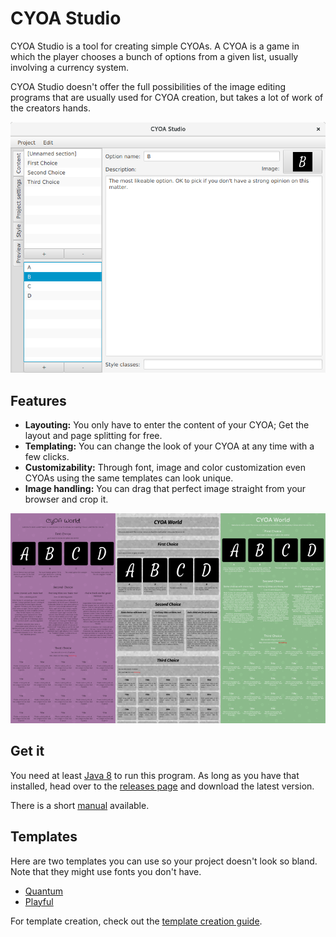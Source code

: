 # CYOA Studio

CYOA Studio is a tool for creating simple CYOAs.
A CYOA is a game in which the player chooses a bunch of options from a given list, usually involving a currency system.

CYOA Studio doesn't offer the full possibilities of the image editing programs that are usually used for CYOA creation, but takes a lot of work of the creators hands.

![Image of the program](img/MainScreen.png)

## Features

* **Layouting:** You only have to enter the content of your CYOA; Get the layout and page splitting for free.
* **Templating:** You can change the look of your CYOA at any time with a few clicks.
* **Customizability:** Through font, image and color customization even CYOAs using the same templates can look unique.
* **Image handling:** You can drag that perfect image straight from your browser and crop it.

![Image showing the same project in multiple styles](img/Diversity.png)

## Get it

You need at least [Java 8](https://java.com/en/) to run this program. As long as you have that installed, head over to the [releases page](https://github.com/Quantencomputer/cyoastudio/releases) and download the latest version.

There is a short [manual](manual.md) available.

## Templates

Here are two templates you can use so your project doesn't look so bland. Note that they might use fonts you don't have.

* [Quantum](templates/quantum.cyoatemplate)
* [Playful](templates/playful.cyoatemplate)

For template creation, check out the [template creation guide](template_makind.md).
